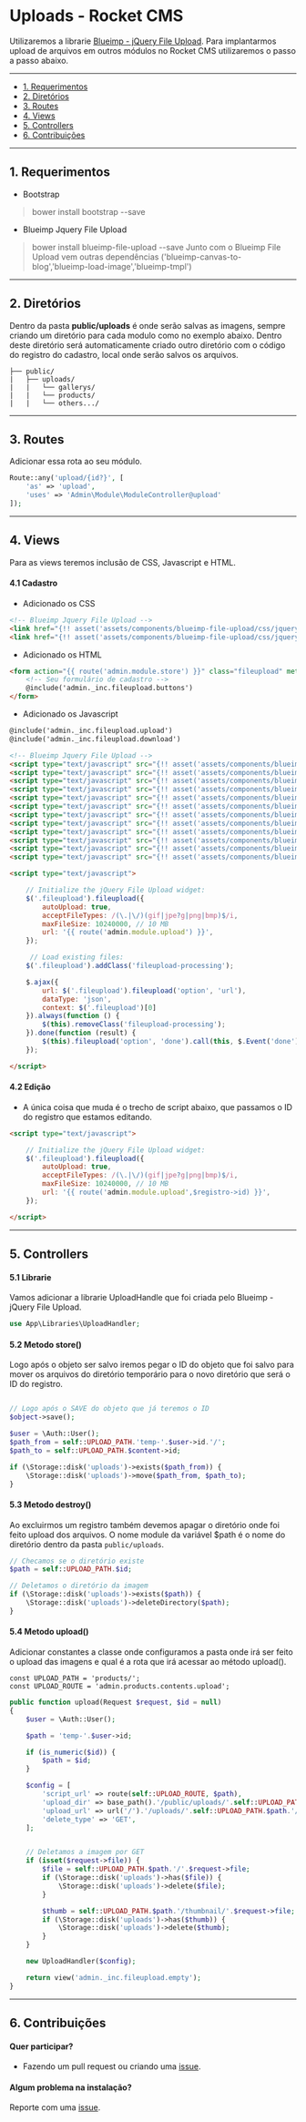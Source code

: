 
# Uploads - Rocket CMS

Utilizaremos a librarie [Blueimp - jQuery File Upload](https://github.com/blueimp/jQuery-File-Upload).
Para implantarmos upload de arquivos em outros módulos no Rocket CMS utilizaremos o passo a passo abaixo.


-----

* [1. Requerimentos](#requerimentos)
* [2. Diretórios](#diretorios)
* [3. Routes](#routes)
* [4. Views](#views)
* [5. Controllers](#controllers)
* [6. Contribuições](#contribuicoes)


-----

<a name="requerimentos"></a>
## 1. Requerimentos

- Bootstrap
> bower install bootstrap --save

- Blueimp Jquery File Upload
> bower install blueimp-file-upload --save
Junto com o Blueimp File Upload vem outras dependências ('blueimp-canvas-to-blog','blueimp-load-image','blueimp-tmpl')



-----

<a name="diretorios"></a>
## 2. Diretórios

Dentro da pasta **public/uploads** é onde serão salvas as imagens, sempre criando um diretório para cada modulo como no exemplo abaixo. Dentro deste diretório será automaticamente criado outro diretório com o código do registro do cadastro, local onde serão salvos os arquivos.

```
├── public/
|	├── uploads/
|   |	└── gallerys/
|   |	└── products/
|   |	└── others.../
```


-----

<a name="routes"></a>
## 3. Routes

Adicionar essa rota ao seu módulo.

```php
Route::any('upload/{id?}', [
    'as' => 'upload',
    'uses' => 'Admin\Module\ModuleController@upload'
]);
```

-----
<a name="views"></a>
## 4. Views

Para as views teremos inclusão de CSS, Javascript e HTML.

#### 4.1 Cadastro

* Adicionado os CSS
```html
<!-- Blueimp Jquery File Upload -->
<link href="{!! asset('assets/components/blueimp-file-upload/css/jquery.fileupload.css') !!}" rel="stylesheet">
<link href="{!! asset('assets/components/blueimp-file-upload/css/jquery.fileupload-ui.css') !!}" rel="stylesheet">
```

* Adicionado os HTML
```html
<form action="{{ route('admin.module.store') }}" class="fileupload" method="post" enctype="multipart/form-data">
	<!-- Seu formulário de cadastro -->
	@include('admin._inc.fileupload.buttons')
</form>
```

* Adicionado os Javascript
```html
@include('admin._inc.fileupload.upload')
@include('admin._inc.fileupload.download')

<!-- Blueimp Jquery File Upload -->
<script type="text/javascript" src="{!! asset('assets/components/blueimp-file-upload/js/vendor/jquery.ui.widget.js') !!}"></script>
<script type="text/javascript" src="{!! asset('assets/components/blueimp-tmpl/js/tmpl.min.js') !!}"></script>
<script type="text/javascript" src="{!! asset('assets/components/blueimp-load-image/js/load-image.all.min.js') !!}"></script>
<script type="text/javascript" src="{!! asset('assets/components/blueimp-canvas-to-blob/js/canvas-to-blob.min.js') !!}"></script>
<script type="text/javascript" src="{!! asset('assets/components/blueimp-file-upload/js/jquery.iframe-transport.js') !!}"></script>
<script type="text/javascript" src="{!! asset('assets/components/blueimp-file-upload/js/jquery.fileupload.js') !!}"></script>
<script type="text/javascript" src="{!! asset('assets/components/blueimp-file-upload/js/jquery.fileupload-process.js') !!}"></script>
<script type="text/javascript" src="{!! asset('assets/components/blueimp-file-upload/js/jquery.fileupload-image.js') !!}"></script>
<script type="text/javascript" src="{!! asset('assets/components/blueimp-file-upload/js/jquery.fileupload-audio.js') !!}"></script>
<script type="text/javascript" src="{!! asset('assets/components/blueimp-file-upload/js/jquery.fileupload-video.js') !!}"></script>
<script type="text/javascript" src="{!! asset('assets/components/blueimp-file-upload/js/jquery.fileupload-validate.js') !!}"></script>
<script type="text/javascript" src="{!! asset('assets/components/blueimp-file-upload/js/jquery.fileupload-ui.js') !!}"></script>

<script type="text/javascript">

    // Initialize the jQuery File Upload widget:
    $('.fileupload').fileupload({
        autoUpload: true,
        acceptFileTypes: /(\.|\/)(gif|jpe?g|png|bmp)$/i,
        maxFileSize: 10240000, // 10 MB
        url: '{{ route('admin.module.upload') }}',
    });

     // Load existing files:
    $('.fileupload').addClass('fileupload-processing');

    $.ajax({
        url: $('.fileupload').fileupload('option', 'url'),
        dataType: 'json',
        context: $('.fileupload')[0]
    }).always(function () {
        $(this).removeClass('fileupload-processing');
    }).done(function (result) {
        $(this).fileupload('option', 'done').call(this, $.Event('done'), {result: result});
    });

</script>
```



#### 4.2 Edição

* A única coisa que muda é o trecho de script abaixo, que passamos o ID do registro que estamos editando.

```html
<script type="text/javascript">

    // Initialize the jQuery File Upload widget:
    $('.fileupload').fileupload({
        autoUpload: true,
        acceptFileTypes: /(\.|\/)(gif|jpe?g|png|bmp)$/i,
        maxFileSize: 10240000, // 10 MB
        url: '{{ route('admin.module.upload',$registro->id) }}',
    });

</script>
```

-----
<a name="controllers"></a>
## 5. Controllers

#### 5.1 Librarie
Vamos adicionar a librarie UploadHandle que foi criada pelo Blueimp - jQuery File Upload.

```php
use App\Libraries\UploadHandler;
```

#### 5.2 Metodo store()
Logo após o objeto ser salvo iremos pegar o ID do objeto que foi salvo para mover os arquivos do diretório temporário para o novo diretório que será o ID do registro.

```php

// Logo após o SAVE do objeto que já teremos o ID
$object->save();

$user = \Auth::User();
$path_from = self::UPLOAD_PATH.'temp-'.$user->id.'/';
$path_to = self::UPLOAD_PATH.$content->id;

if (\Storage::disk('uploads')->exists($path_from)) {
    \Storage::disk('uploads')->move($path_from, $path_to);
}

```

#### 5.3 Metodo destroy()
Ao excluirmos um registro também devemos apagar o diretório onde foi feito upload dos arquivos. O nome module da variável $path é o nome do diretório dentro da pasta `public/uploads`.

```php
// Checamos se o diretório existe
$path = self::UPLOAD_PATH.$id;

// Deletamos o diretório da imagem
if (\Storage::disk('uploads')->exists($path)) {
    \Storage::disk('uploads')->deleteDirectory($path);
}
```

#### 5.4 Metodo upload()

Adicionar constantes a classe onde configuramos a pasta onde irá ser feito o upload das imagens e qual é a rota que irá acessar ao método upload().

```
const UPLOAD_PATH = 'products/';
const UPLOAD_ROUTE = 'admin.products.contents.upload';
```


```php
public function upload(Request $request, $id = null)
{
    $user = \Auth::User();

    $path = 'temp-'.$user->id;

    if (is_numeric($id)) {
        $path = $id;
    }

    $config = [
        'script_url' => route(self::UPLOAD_ROUTE, $path),
        'upload_dir' => base_path().'/public/uploads/'.self::UPLOAD_PATH.$path.'/',
        'upload_url' => url('/').'/uploads/'.self::UPLOAD_PATH.$path.'/',
        'delete_type' => 'GET',
    ];


    // Deletamos a imagem por GET
    if (isset($request->file)) {
        $file = self::UPLOAD_PATH.$path.'/'.$request->file;
        if (\Storage::disk('uploads')->has($file)) {
            \Storage::disk('uploads')->delete($file);
        }

        $thumb = self::UPLOAD_PATH.$path.'/thumbnail/'.$request->file;
        if (\Storage::disk('uploads')->has($thumb)) {
            \Storage::disk('uploads')->delete($thumb);
        }
    }

    new UploadHandler($config);

    return view('admin._inc.fileupload.empty');
}

```


-----
<a name="contribuicoes"></a>
## 6. Contribuições

#### Quer participar?
- Fazendo um pull request ou criando uma [issue](https://github.com/odirleiborgert/rocket-cms/issues).

#### Algum problema na instalação?
Reporte com uma [issue](https://github.com/odirleiborgert/rocket-cms/issues).



